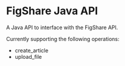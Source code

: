 # FigShare Java API

A Java API to interface with the FigShare API.

Currently supporting the following operations:

* create_article
* upload_file